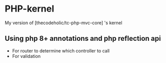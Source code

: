 # PHP-kernel
 My version of [thecodeholic/tc-php-mvc-core] 's kernel
 
## Using php 8+ annotations and php reflection api
- For router to determine which controller to call
- For validation
